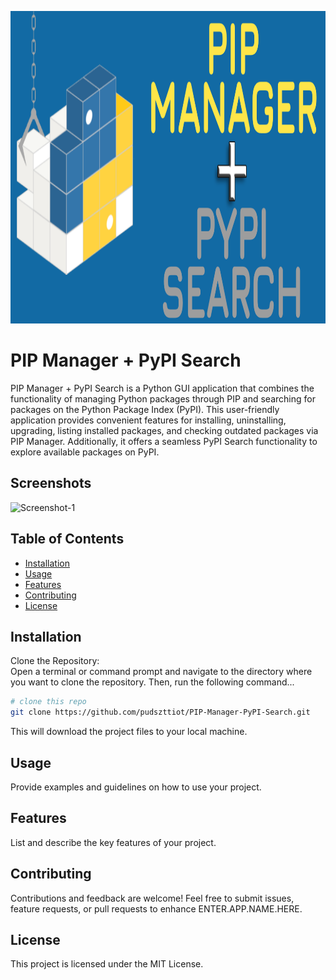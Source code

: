 <p align="center">
  <img width="660" height="500" src="https://raw.githubusercontent.com/pudszttiot/PIP-Manager-PyPI-Search/main/Images/pipmanager1.png">
</p>

# PIP Manager + PyPI Search

PIP Manager + PyPI Search is a Python GUI application that combines the functionality of managing Python packages through PIP and searching for packages on the Python Package Index (PyPI). This user-friendly application provides convenient features for installing, uninstalling, upgrading, listing installed packages, and checking outdated packages via PIP Manager. Additionally, it offers a seamless PyPI Search functionality to explore available packages on PyPI.

## Screenshots

<img src="INSERT.SCREENSHOT.IMAGE.URL.HERE.png" alt="Screenshot-1" border="0">

## Table of Contents

- [Installation](#installation)
- [Usage](#usage)
- [Features](#features)
- [Contributing](#contributing)
- [License](#license)

## Installation

Clone the Repository:
<br>
Open a terminal or command prompt and navigate to the directory where you want to clone the repository. Then, run the following command...

```sh 
# clone this repo
git clone https://github.com/pudszttiot/PIP-Manager-PyPI-Search.git
```
This will download the project files to your local machine.

## Usage

Provide examples and guidelines on how to use your project.

## Features

List and describe the key features of your project.

## Contributing

Contributions and feedback are welcome! Feel free to submit issues, feature requests, or pull requests to enhance ENTER.APP.NAME.HERE.

## License

This project is licensed under the MIT License.
